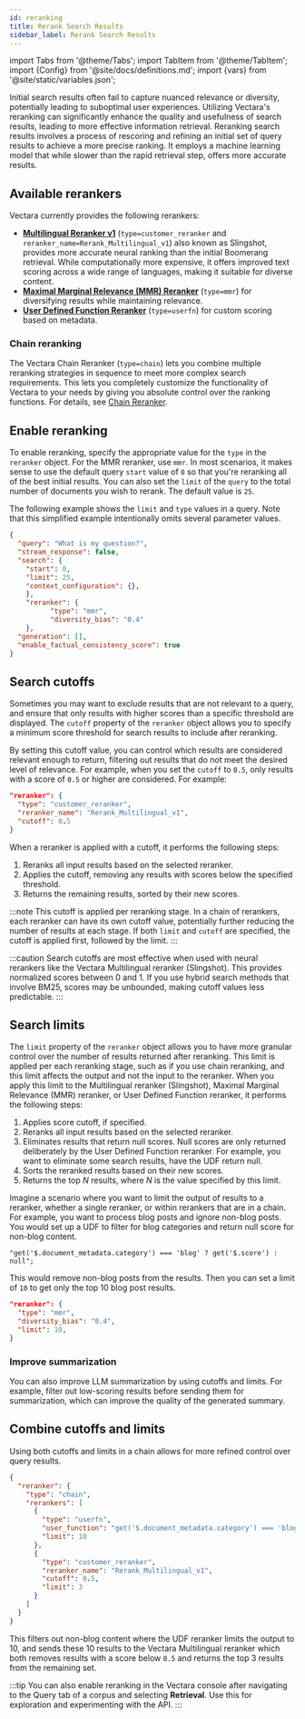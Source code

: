 ```yaml
---
id: reranking
title: Rerank Search Results
sidebar_label: Rerank Search Results
---
```


import Tabs from '@theme/Tabs';
import TabItem from '@theme/TabItem';
import {Config} from '@site/docs/definitions.md';
import {vars} from '@site/static/variables.json';

Initial search results often fail to capture nuanced relevance or diversity, 
potentially leading to suboptimal user experiences. Utilizing Vectara's 
reranking can significantly enhance the quality and usefulness of 
search results, leading to more effective information retrieval. Reranking 
search results involves a process of rescoring and refining an initial set 
of query results to achieve a more precise ranking. It employs a machine 
learning model that while slower than the rapid retrieval step, offers more 
accurate results.

## Available rerankers

Vectara currently provides the following rerankers: 

* [**Multilingual Reranker v1**](/docs/learn/vectara-multi-lingual-reranker) (`type=customer_reranker` and `reranker_name=Rerank_Multilingual_v1`) 
  also known as Slingshot, provides more accurate neural ranking than the 
  initial Boomerang retrieval. While computationally more expensive, it offers 
  improved text scoring across   a wide range of languages, making it suitable 
  for diverse content.
* [**Maximal Marginal Relevance (MMR) Reranker**](/docs/learn/mmr-reranker) (`type=mmr`) 
  for diversifying results while maintaining relevance.
* [**User Defined Function Reranker**](/docs/learn/user-defined-function-reranker) (`type=userfn`) for 
  custom scoring based on metadata.

### Chain reranking

The Vectara Chain Reranker (`type=chain`) lets you combine multiple reranking 
strategies in sequence to meet more complex search requirements. This lets you 
completely customize the functionality of Vectara to your needs by giving you 
absolute control over the ranking functions. For details, see [Chain Reranker](/docs/learn/chain-reranker).

## Enable reranking

To enable reranking, specify the appropriate value for the `type` in the 
`reranker` object. For the MMR reranker, use `mmr`. In most scenarios, 
it makes sense to use the default query `start` value of `0` so that you're 
reranking all of the best initial results. You can also set the  `limit` of the 
`query` to the total number of documents you wish to rerank. The default value 
is `25`.

The following example shows the `limit` and `type` values in a query. Note that 
this simplified example intentionally omits several parameter values.

```json
{
  "query": "What is my question?",
  "stream_response": false,
  "search": {
    "start": 0,
    "limit": 25,
    "context_configuration": {},
    },
    "reranker": {
          "type": "mmr",
          "diversity_bias": "0.4"
    },
  "generation": [],
  "enable_factual_consistency_score": true
}
```


## Search cutoffs 

Sometimes you may want to exclude results that are not relevant to a 
query, and ensure that only results with higher scores than a specific 
threshold are displayed. The `cutoff` property of the `reranker` object allows 
you to specify a minimum score threshold for search results to include after 
reranking. 

By setting this cutoff value, you can control which results are considered 
relevant enough to return, filtering out results that do not meet the desired 
level of relevance. For example, when you set the `cutoff` to `0.5`, only results 
with a score of `0.5` or higher are considered. For example:

```json
"reranker": {
  "type": "customer_reranker",
  "reranker_name": "Rerank_Multilingual_v1",
  "cutoff": 0.5
}
```
When a reranker is applied with a cutoff, it performs the following steps:

1. Reranks all input results based on the selected reranker.
2. Applies the cutoff, removing any results with scores below the specified 
   threshold.
3. Returns the remaining results, sorted by their new scores.

:::note
This cutoff is applied per reranking stage. In a chain of rerankers, each 
reranker can have its own cutoff value, potentially further reducing the 
number of results at each stage. If both `limit` and `cutoff` are specified, the 
cutoff is applied first, followed by the limit.
:::

:::caution
Search cutoffs are most effective when used with neural rerankers like 
the Vectara Multilingual reranker (Slingshot). This provides normalized 
scores between 0 and 1. If you use hybrid search methods that involve BM25, 
scores may be unbounded, making cutoff values less predictable.
:::

## Search limits

The `limit` property of the `reranker` object allows you to have more 
granular control over the number of results returned after reranking. This 
limit is applied per each reranking stage, such as if you use chain reranking, 
and this limit affects the output and not the input to the reranker. 
When you apply this limit to the Multilingual reranker (Slingshot), Maximal 
Marginal Relevance (MMR) reranker, or User Defined Function reranker, it 
performs the following steps:

1. Applies score cutoff, if specified.
2. Reranks all input results based on the selected reranker.
3. Eliminates results that return null scores. Null scores are only returned 
   deliberately by the User Defined Function reranker. For example, you want 
   to eliminate some search results, have the UDF return null.
4. Sorts the reranked results based on their new scores.
5. Returns the top *N* results, where *N* is the value specified by this limit.

Imagine a scenario where you want to limit the output of results to a reranker, 
whether a single reranker, or within rerankers that are in a chain. For 
example, you want to process blog posts and ignore non-blog posts. You would 
set up a UDF to filter for blog categories and return null score for non-blog 
content. 

`"get('$.document_metadata.category') === 'blog' ? get('$.score') : null";`

This would remove non-blog posts from the results. Then you can set a 
limit of `10` to get only the top 10 blog post results.

```json
"reranker": {
  "type": "mmr",
  "diversity_bias": "0.4",
  "limit": 10,
}
```

### Improve summarization

You can also improve LLM summarization by using cutoffs and limits. For 
example, filter out low-scoring results before sending them for summarization, 
which can improve the quality of the generated summary.

## Combine cutoffs and limits

Using both cutoffs and limits in a chain allows for more refined control over 
query results. 

```json
{
  "reranker": {
    "type": "chain",
    "rerankers": [
      {
        "type": "userfn",
        "user_function": "get('$.document_metadata.category') === 'blog' ? get('$.score') : null",
        "limit": 10
      },
      {
        "type": "customer_reranker",
        "reranker_name": "Rerank_Multilingual_v1",
        "cutoff": 0.5,
        "limit": 3
      }
    ]
  }
}
```
This filters out non-blog content where the UDF reranker limits the output to 
10, and sends these 10 results to the Vectara Multilingual reranker which both 
removes results with a score below `0.5` and returns the top 3 results from 
the remaining set.

:::tip
You can also enable reranking in the Vectara console after navigating to the 
Query tab of a corpus and selecting **Retrieval**. Use this for exploration 
and experimenting with the API.
:::
